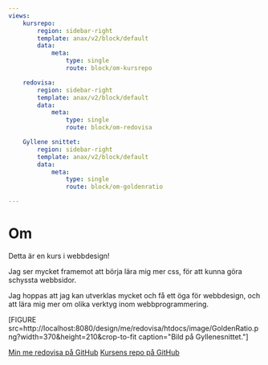 ```yaml
---
views:
    kursrepo:
        region: sidebar-right
        template: anax/v2/block/default
        data:
            meta:
                type: single
                route: block/om-kursrepo

    redovisa:
        region: sidebar-right
        template: anax/v2/block/default
        data:
            meta:
                type: single
                route: block/om-redovisa

    Gyllene snittet:
        region: sidebar-right
        template: anax/v2/block/default
        data:
            meta:
                type: single
                route: block/om-goldenratio

---
```

Om
=========================

Detta är en kurs i webbdesign!

Jag ser mycket framemot att börja lära mig mer css,
för att kunna göra schyssta webbsidor.

Jag hoppas att jag kan utverklas mycket och få ett öga för webbdesign,
och att lära mig mer om olika verktyg inom webbprogrammering.


[FIGURE src=http://localhost:8080/design/me/redovisa/htdocs/image/GoldenRatio.png?width=370&height=210&crop-to-fit caption="Bild på Gyllenesnittet."]

[Min me redovisa på GitHub](https://github.com/simonbeijer/designv2)
[Kursens repo på GitHub](https://github.com/dbwebb-se/design)
